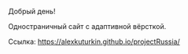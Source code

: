 Добрый день!

Одностраничный сайт с адаптивной вёрсткой.

Ссылка: https://alexkuturkin.github.io/projectRussia/
